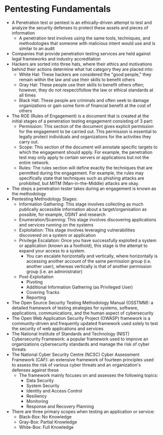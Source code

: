 # Pentesting Fundamentals

- A Penetration test or pentest is an ethically-driven attempt to test and analyze the security defenses to protect these assets and pieces of information
    - A penetration test involves using the same tools, techniques, and methodologies that someone with malicious intent would use and is similar to an audit
- Companies that provide penetration testing services are held against legal frameworks and industry accreditation
- Hackers are sorted into three hats, where their ethics and motivations behind their actions determine what hat category they are placed into:
    - White Hat: These hackers are considered the "good people," they remain within the law and use their skills to benefit others
    - Gray Hat: These people use their skills to benefit others often; however, they do not respect/follow the law or ethical standards at all times
    - Black Hat: These people are criminals and often seek to damage organizations or gain some form of financial benefit at the cost of others
- The ROE (Rules of Engagement) is a document that is created at the initial stages of a penetration testing engagement consisting of 3 part:
    - Permission: This section of the document gives explicit permission for the engagement to be carried out. This permission is essential to legally protect individuals and organizations for the activities they carry out.
    - Scope: This section of the document will annotate specific targets to which the engagement should apply. For example, the penetration test may only apply to certain servers or applications but not the entire network.
    - Rules: The rules section will define exactly the techniques that are permitted during the engagement. For example, the rules may specifically state that techniques such as phishing attacks are prohibited, but MITM (Man-in-the-Middle) attacks are okay.
- The steps a penetration tester takes during an engagement is known as the methodology
- Pentesting Methodology Stages:
    - Information Gathering: This stage involves collecting as much publically accessible information about a target/organisation as possible, for example, OSINT and research
    - Enumeration/Scanning: This stage involves discovering applications and services running on the systems
    - Exploitation: This stage involves leveraging vulnerabilities discovered on a system or application
    - Privilege Escalation: Once you have successfully exploited a system or application (known as a foothold), this stage is the attempt to expand your access to a system.
        - You can escalate horizontally and vertically, where horizontally is accessing another account of the same permission group (i.e. another user), whereas vertically is that of another permission group (i.e. an administrator)
    - Post-Exploitation
        - Pivoting
        - Additional Information Gathering (as Privileged User)
        - Covering Tracks
        - Reporting
- The Open Source Security Testing Methodology Manual (OSSTMM): a detailed framework of testing strategies for systems, software, applications, communications, and the human aspect of cybersecurity
- The Open Web Application Security Project (OWASP) framework is a community-driven and frequently updated framework used solely to test the security of web applications and services
- The National Institute of Standards and Technology (NIST) Cybersecurity Framework: a popular framework used to improve an organizations cybersecurity standards and manage the risk of cyber threats
- The National Cyber Security Centre (NCSC) Cyber Assessment Framework (CAF): an extensive framework of fourteen principles used to assess the risk of various cyber threats and an organization's defenses against these
    - The framework mainly focuses on and assesses the following topics:
        - Data Security
        - System Security
        - Identity and Access Control
        - Resiliency
        - Monitoring
        - Response and Recovery Planning
- There are three primary scopes when testing an application or service:
    - Black-Box: No Knowledge
    - Gray-Box: Partial Knowledge
    - White-Box: Full Knowledge
